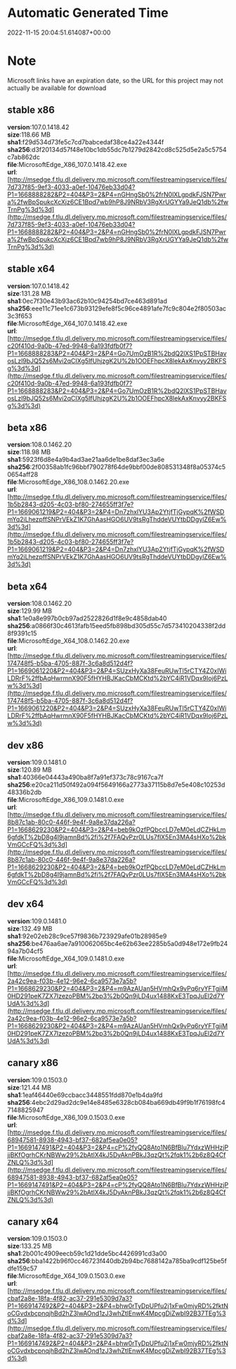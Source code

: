 # Automatic Generated Time
2022-11-15 20:04:51.614087+00:00

# Note
Microsoft links have an expiration date, so the URL for this project may not actually be available for download

## stable x86
**version**:107.0.1418.42  
**size**:118.66 MB  
**sha1**:f29d534d73fe5c7cd7babcedaf38ce4a22e4344f  
**sha256**:d3f20134d57f48e10bc1db55dc7b1279d2842cd8c525d5e2a5c5754c7ab862dc  
**file**:MicrosoftEdge_X86_107.0.1418.42.exe  
**url**:[http://msedge.f.tlu.dl.delivery.mp.microsoft.com/filestreamingservice/files/7d737f85-9ef3-4033-a0ef-10476eb33d04?P1=1668888282&P2=404&P3=2&P4=nGHngSb0%2frN0lXLgpdkFJSN7Pwra%2fwBpSpukcXcXjz6CE1Bpd7wb9hP8J9NRbV3RgXrUGYYa9JeQ1db%2fwTrnPg%3d%3d](http://msedge.f.tlu.dl.delivery.mp.microsoft.com/filestreamingservice/files/7d737f85-9ef3-4033-a0ef-10476eb33d04?P1=1668888282&P2=404&P3=2&P4=nGHngSb0%2frN0lXLgpdkFJSN7Pwra%2fwBpSpukcXcXjz6CE1Bpd7wb9hP8J9NRbV3RgXrUGYYa9JeQ1db%2fwTrnPg%3d%3d)  

## stable x64
**version**:107.0.1418.42  
**size**:131.28 MB  
**sha1**:0ec7f30e43b93ac62b10c94254bd7ce463d891ad  
**sha256**:eee11c71ee1c673b93129efe8f5c96ce4891afe7fc9c804e2f80503ac3c3f653  
**file**:MicrosoftEdge_X64_107.0.1418.42.exe  
**url**:[http://msedge.f.tlu.dl.delivery.mp.microsoft.com/filestreamingservice/files/c20f410d-9a0b-47ed-9948-6a193fdfb0f7?P1=1668888283&P2=404&P3=2&P4=Go7UmOzB1R%2bdQ2lXS1PpSTBHavosLzl9bJQ52s6Mvi2qCIXg5IfUhjzgK2U%2b1OOEFhpcX8lekAxKnvyy2BKFSg%3d%3d](http://msedge.f.tlu.dl.delivery.mp.microsoft.com/filestreamingservice/files/c20f410d-9a0b-47ed-9948-6a193fdfb0f7?P1=1668888283&P2=404&P3=2&P4=Go7UmOzB1R%2bdQ2lXS1PpSTBHavosLzl9bJQ52s6Mvi2qCIXg5IfUhjzgK2U%2b1OOEFhpcX8lekAxKnvyy2BKFSg%3d%3d)  

## beta x86
**version**:108.0.1462.20  
**size**:118.98 MB  
**sha1**:5923f6d8e4a9b4ad3ae21aa6de1be8daf3ec3a6e  
**sha256**:2f00358ab1fc96bbf790278f64de9bbf00de808531348f8a05374c50654aff28  
**file**:MicrosoftEdge_X86_108.0.1462.20.exe  
**url**:[http://msedge.f.tlu.dl.delivery.mp.microsoft.com/filestreamingservice/files/1b5b2843-d205-4c03-bf80-274655ff3f7e?P1=1669061219&P2=404&P3=2&P4=Dn7zhxlYU3Ap2YtjfTjGypqK%2fWSDmYq2iLhezpffSNPrVEkZ1K7GhAasHGO6UV9tsRgThddeVUYtbDDgylZ6Ew%3d%3d](http://msedge.f.tlu.dl.delivery.mp.microsoft.com/filestreamingservice/files/1b5b2843-d205-4c03-bf80-274655ff3f7e?P1=1669061219&P2=404&P3=2&P4=Dn7zhxlYU3Ap2YtjfTjGypqK%2fWSDmYq2iLhezpffSNPrVEkZ1K7GhAasHGO6UV9tsRgThddeVUYtbDDgylZ6Ew%3d%3d)  

## beta x64
**version**:108.0.1462.20  
**size**:129.99 MB  
**sha1**:1e0a8e997b0cb97ad2522826d1f8e9c4858dab40  
**sha256**:a0866f30c4613fafb15eed5fb898bd305d55c7d573410204338f2dd8f9391c15  
**file**:MicrosoftEdge_X64_108.0.1462.20.exe  
**url**:[http://msedge.f.tlu.dl.delivery.mp.microsoft.com/filestreamingservice/files/174748f5-b5ba-4705-887f-3c6a8d512d4f?P1=1669061220&P2=404&P3=2&P4=SUzxHyXa38FeuRUwTl5rCTY4Z0xIWiLDRrF%2ffbAqHwrmnX90F5fHYHBJKacCbMCKtd%2bYC4iR1VDqx9Ioj6PzLw%3d%3d](http://msedge.f.tlu.dl.delivery.mp.microsoft.com/filestreamingservice/files/174748f5-b5ba-4705-887f-3c6a8d512d4f?P1=1669061220&P2=404&P3=2&P4=SUzxHyXa38FeuRUwTl5rCTY4Z0xIWiLDRrF%2ffbAqHwrmnX90F5fHYHBJKacCbMCKtd%2bYC4iR1VDqx9Ioj6PzLw%3d%3d)  

## dev x86
**version**:109.0.1481.0  
**size**:120.89 MB  
**sha1**:40366e04443a490ba8f7a91ef373c78c9167ca7f  
**sha256**:e20ca211d50f492a094f5649166a2773a37115b8d7e5e408c10253d48336b2db  
**file**:MicrosoftEdge_X86_109.0.1481.0.exe  
**url**:[http://msedge.f.tlu.dl.delivery.mp.microsoft.com/filestreamingservice/files/8b87c1ab-80c0-446f-9e4f-9a8e37da226a?P1=1668629230&P2=404&P3=2&P4=beb9kOzfPQbccLD7eM0eLdCZHkLm6gfdkT%2bD8g4I9jamnBd%2fi%2f7FAQvPzr0LUs7flX5En3MA4sHXo%2bkVmGCcFQ%3d%3d](http://msedge.f.tlu.dl.delivery.mp.microsoft.com/filestreamingservice/files/8b87c1ab-80c0-446f-9e4f-9a8e37da226a?P1=1668629230&P2=404&P3=2&P4=beb9kOzfPQbccLD7eM0eLdCZHkLm6gfdkT%2bD8g4I9jamnBd%2fi%2f7FAQvPzr0LUs7flX5En3MA4sHXo%2bkVmGCcFQ%3d%3d)  

## dev x64
**version**:109.0.1481.0  
**size**:132.49 MB  
**sha1**:92e02eb28c9ce57f9836b723929afe01b28985e9  
**sha256**:be476aa6ae7a910062065bc4e62b63ee2285b5a0d948e172e9fb2494a7b04cf5  
**file**:MicrosoftEdge_X64_109.0.1481.0.exe  
**url**:[http://msedge.f.tlu.dl.delivery.mp.microsoft.com/filestreamingservice/files/2a42c9ea-f03b-4e12-96e2-6ca9573e7a5b?P1=1668629230&P2=404&P3=2&P4=m9AzAUan5HVmhQx9vPq6ryYFTgjiM0HD291peK7ZX7IzezoPBM%2bp3%2b0Qn9jLD4ux1488KxE3TpqJuEl2d7YUdA%3d%3d](http://msedge.f.tlu.dl.delivery.mp.microsoft.com/filestreamingservice/files/2a42c9ea-f03b-4e12-96e2-6ca9573e7a5b?P1=1668629230&P2=404&P3=2&P4=m9AzAUan5HVmhQx9vPq6ryYFTgjiM0HD291peK7ZX7IzezoPBM%2bp3%2b0Qn9jLD4ux1488KxE3TpqJuEl2d7YUdA%3d%3d)  

## canary x86
**version**:109.0.1503.0  
**size**:121.44 MB  
**sha1**:1eaf46440e69ccbacc3448551fdd870e1b4da9fd  
**sha256**:4ebc2d29ad2dc9e14e8485e6328cb084ba669db49f9b1f76198fc47148825947  
**file**:MicrosoftEdge_X86_109.0.1503.0.exe  
**url**:[http://msedge.f.tlu.dl.delivery.mp.microsoft.com/filestreamingservice/files/68947581-8938-4943-bf37-682af5ea0e05?P1=1669147491&P2=404&P3=2&P4=cP%2fyQQ8Ato1N6BfBlu7YdxzWHHzjPjjBKfOgrhCKrNBWw29%2bAtlX4kJ5DyAknPBkJ3qzQt%2fqk1%2b6z8Q4CfZNLQ%3d%3d](http://msedge.f.tlu.dl.delivery.mp.microsoft.com/filestreamingservice/files/68947581-8938-4943-bf37-682af5ea0e05?P1=1669147491&P2=404&P3=2&P4=cP%2fyQQ8Ato1N6BfBlu7YdxzWHHzjPjjBKfOgrhCKrNBWw29%2bAtlX4kJ5DyAknPBkJ3qzQt%2fqk1%2b6z8Q4CfZNLQ%3d%3d)  

## canary x64
**version**:109.0.1503.0  
**size**:133.25 MB  
**sha1**:2b001c4909eecb59c1d21dde5bc4426991cd3a00  
**sha256**:bba1422b96f0cc46723f440db2b94bc7688142a785ba9cdf125be5fdfe159c57  
**file**:MicrosoftEdge_X64_109.0.1503.0.exe  
**url**:[http://msedge.f.tlu.dl.delivery.mp.microsoft.com/filestreamingservice/files/cbaf2a8e-18fa-4f82-ac37-291e5309d7a3?P1=1669147492&P2=404&P3=2&P4=bhw0rTyDpUPfu2j1xFw0mjyRD%2fktNoCGvdxbcpnqjhBd2hZ3lwAOnd1zJ3whZtlEnwK4MpcgDiZwbI92B37TEg%3d%3d](http://msedge.f.tlu.dl.delivery.mp.microsoft.com/filestreamingservice/files/cbaf2a8e-18fa-4f82-ac37-291e5309d7a3?P1=1669147492&P2=404&P3=2&P4=bhw0rTyDpUPfu2j1xFw0mjyRD%2fktNoCGvdxbcpnqjhBd2hZ3lwAOnd1zJ3whZtlEnwK4MpcgDiZwbI92B37TEg%3d%3d)  

